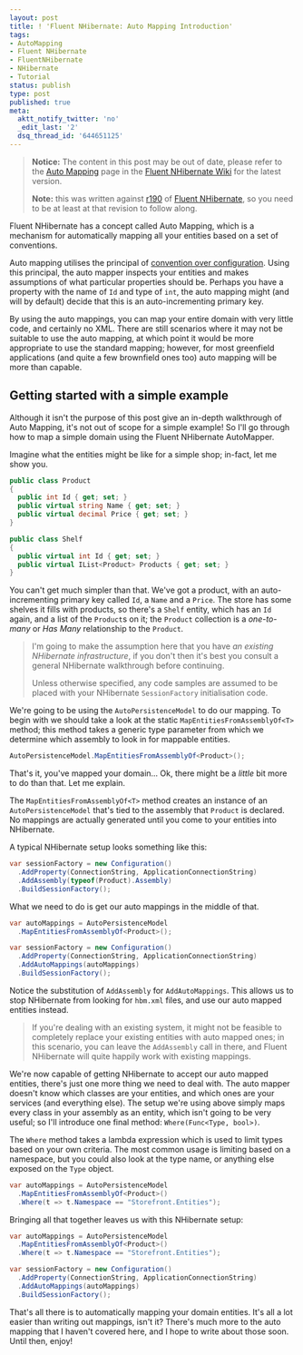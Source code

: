 ```yaml
---
layout: post
title: ! 'Fluent NHibernate: Auto Mapping Introduction'
tags:
- AutoMapping
- Fluent NHibernate
- FluentNHibernate
- NHibernate
- Tutorial
status: publish
type: post
published: true
meta:
  aktt_notify_twitter: 'no'
  _edit_last: '2'
  dsq_thread_id: '644651125'
---
```

> **Notice:** The content in this post may be out of date, please refer to the [Auto Mapping](https://github.com/jagregory/fluent-nhibernate/wiki/Auto-mapping) page in the [Fluent NHibernate Wiki](https://github.com/jagregory/fluent-nhibernate/wiki) for the latest version.
>
> **Note:** this was written against [r190](http://code.google.com/p/fluent-nhibernate/source/detail?r=190) of [Fluent NHibernate](http://www.fluentnhibernate.org), so you need to be at least at that revision to follow along.

Fluent NHibernate has a concept called Auto Mapping, which is a mechanism for automatically mapping all your entities based on a set of conventions.

Auto mapping utilises the principal of [convention over configuration](http://en.wikipedia.org/wiki/Convention_over_Configuration). Using this principal, the auto mapper inspects your entities and makes assumptions of what particular properties should be. Perhaps you have a property with the name of `Id` and type of `int`, the auto mapping might (and will by default) decide that this is an auto-incrementing primary key.

<!-- more -->

By using the auto mappings, you can map your entire domain with very little code, and certainly no XML. There are still scenarios where it may not be suitable to use the auto mapping, at which point it would be more appropriate to use the standard mapping; however, for most greenfield applications (and quite a few brownfield ones too) auto mapping will be more than capable.

## Getting started with a simple example

Although it isn't the purpose of this post give an in-depth walkthrough of Auto Mapping, it's not out of scope for a simple example! So I'll go through how to map a simple domain using the Fluent NHibernate AutoMapper.

Imagine what the entities might be like for a simple shop; in-fact, let me show you.

``` csharp
public class Product
{
  public int Id { get; set; }
  public virtual string Name { get; set; }
  public virtual decimal Price { get; set; }
}

public class Shelf
{
  public virtual int Id { get; set; }
  public virtual IList<Product> Products { get; set; }
}
```

You can't get much simpler than that. We've got a product, with an auto-incrementing primary key called `Id`, a `Name` and a `Price`. The store has some shelves it fills with products, so there's a `Shelf` entity, which has an `Id` again, and a list of the `Product`s on it; the `Product` collection is a *one-to-many* or *Has Many* relationship to the `Product`.

> I'm going to make the assumption here that you have *an existing NHibernate infrastructure*, if you don't then it's best you consult a general NHibernate walkthrough before continuing.
>
> Unless otherwise specified, any code samples are assumed to be placed with your NHibernate `SessionFactory` initialisation code.

We're going to be using the `AutoPersistenceModel` to do our mapping. To begin with we should take a look at the static `MapEntitiesFromAssemblyOf<T>` method; this method takes a generic type parameter from which we determine which assembly to look in for mappable entities.

``` csharp
AutoPersistenceModel.MapEntitiesFromAssemblyOf<Product>();
```

That's it, you've mapped your domain... Ok, there might be a *little* bit more to do than that. Let me explain.

The `MapEntitiesFromAssemblyOf<T>` method creates an instance of an `AutoPersistenceModel` that's tied to the assembly that `Product` is declared. No mappings are actually generated until you come to  your entities into NHibernate.

A typical NHibernate setup looks something like this:

``` csharp
var sessionFactory = new Configuration()
  .AddProperty(ConnectionString, ApplicationConnectionString)
  .AddAssembly(typeof(Product).Assembly)
  .BuildSessionFactory();
```

What we need to do is get our auto mappings in the middle of that.

``` csharp
var autoMappings = AutoPersistenceModel
  .MapEntitiesFromAssemblyOf<Product>();

var sessionFactory = new Configuration()
  .AddProperty(ConnectionString, ApplicationConnectionString)
  .AddAutoMappings(autoMappings)
  .BuildSessionFactory();
```

Notice the substitution of `AddAssembly` for `AddAutoMappings`. This allows us to stop NHibernate from looking for `hbm.xml` files, and use our auto mapped entities instead.

> If you're dealing with an existing system, it might not be feasible to completely replace your existing entities with auto mapped ones; in this scenario, you can leave the `AddAssembly` call in there, and Fluent NHibernate will quite happily work with existing mappings.

We're now capable of getting NHibernate to accept our auto mapped entities, there's just one more thing we need to deal with. The auto mapper doesn't know which classes are your entities, and which ones are your services (and everything else). The setup we're using above simply maps every class in your assembly as an entity, which isn't going to be very useful; so I'll introduce one final method: `Where(Func<Type, bool>)`.

The `Where` method takes a lambda expression which is used to limit types based on your own criteria. The most common usage is limiting based on a namespace, but you could also look at the type name, or anything else exposed on the `Type` object.

``` csharp
var autoMappings = AutoPersistenceModel
  .MapEntitiesFromAssemblyOf<Product>()
  .Where(t => t.Namespace == "Storefront.Entities");
```

Bringing all that together leaves us with this NHibernate setup:

``` csharp
var autoMappings = AutoPersistenceModel
  .MapEntitiesFromAssemblyOf<Product>()
  .Where(t => t.Namespace == "Storefront.Entities");

var sessionFactory = new Configuration()
  .AddProperty(ConnectionString, ApplicationConnectionString)
  .AddAutoMappings(autoMappings)
  .BuildSessionFactory();
```

That's all there is to automatically mapping your domain entities. It's all a lot easier than writing out mappings, isn't it? There's much more to the auto mapping that I haven't covered here, and I hope to write about those soon. Until then, enjoy!
